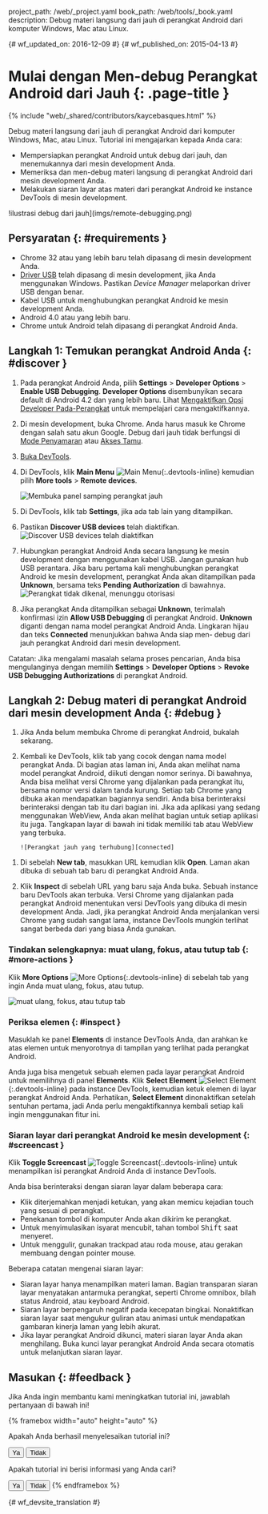 project_path: /web/_project.yaml
book_path: /web/tools/_book.yaml
description: Debug materi langsung dari jauh di perangkat Android dari komputer Windows, Mac atau Linux.

{# wf_updated_on: 2016-12-09 #}
{# wf_published_on: 2015-04-13 #}

<style>
.devtools-inline {
  max-height: 1em;
  vertical-align: middle;
}
</style>

# Mulai dengan Men-debug Perangkat Android dari Jauh {: .page-title }

{% include "web/_shared/contributors/kaycebasques.html" %}

Debug materi langsung dari jauh di perangkat Android dari komputer 
Windows, Mac, atau Linux. Tutorial ini mengajarkan kepada Anda cara:

* Mempersiapkan perangkat Android untuk debug dari jauh, dan menemukannya dari 
  mesin development Anda.
* Memeriksa dan men-debug materi langsung di perangkat Android dari
  mesin development Anda.
* Melakukan siaran layar atas materi dari perangkat Android ke instance DevTools di
  mesin development.

!ilustrasi debug dari jauh](imgs/remote-debugging.png)

## Persyaratan {: #requirements }

* Chrome 32 atau yang lebih baru telah dipasang di mesin development Anda.
* [Driver USB][drivers] telah dipasang di mesin development, jika Anda menggunakan
  Windows. Pastikan _Device Manager_ melaporkan driver USB dengan benar.
* Kabel USB untuk menghubungkan perangkat Android ke mesin development Anda.
* Android 4.0 atau yang lebih baru.
* Chrome untuk Android telah dipasang di perangkat Android Anda.

[drivers]: https://developer.android.com/tools/extras/oem-usb.html

## Langkah 1: Temukan perangkat Android Anda {: #discover }

1. Pada perangkat Android Anda, pilih **Settings** > **Developer Options** >
   **Enable USB Debugging**. **Developer Options** disembunyikan secara default di
   Android 4.2 dan yang lebih baru. Lihat [Mengaktifkan Opsi Developer Pada-Perangkat][android]
   untuk mempelajari cara mengaktifkannya.

	[android]: https://developer.android.com/studio/run/device.html#developer-device-options

1. Di mesin development, buka Chrome. Anda harus masuk ke
   Chrome dengan salah satu akun Google. Debug dari jauh tidak berfungsi di
   [Mode Penyamaran][incognito] atau [Akses Tamu][guest].

	[guest]: https://support.google.com/chrome/answer/6130773
	[incognito]: https://support.google.com/chrome/answer/95464

1. [Buka DevTools](/web/tools/chrome-devtools/#open).

1. Di DevTools, klik **Main Menu** ![Main Menu][main]{:.devtools-inline} 
   kemudian pilih **More tools** > **Remote devices**. 

     ![Membuka panel samping perangkat jauh][open]

	[main]: /web/tools/chrome-devtools/images/three-dot.png
	[open]: /web/tools/chrome-devtools/remote-debugging/imgs/open-remote-devices.png

1. Di DevTools, klik tab **Settings**, jika ada tab lain yang ditampilkan.

1. Pastikan **Discover USB devices** telah diaktifkan.
    ![Discover USB devices telah diaktifkan][discover]
	
	[discover]: /web/tools/chrome-devtools/remote-debugging/imgs/discover-usb-devices.png

1. Hubungkan perangkat Android Anda secara langsung ke mesin development
   dengan menggunakan kabel USB. Jangan gunakan hub USB perantara. Jika baru pertama kali
   menghubungkan perangkat Android ke mesin development, perangkat
   Anda akan ditampilkan pada **Unknown**, bersama teks **Pending Authorization** di
   bawahnya.
       ![Perangkat tidak dikenal, menunggu otorisasi][unknown]

	[unknown]: /web/tools/chrome-devtools/remote-debugging/imgs/unknown-device.png

1. Jika perangkat Anda ditampilkan sebagai **Unknown**, terimalah konfirmasi izin **Allow USB
   Debugging** di perangkat Android. **Unknown** diganti
   dengan nama model perangkat Android Anda. Lingkaran hijau
   dan teks **Connected** menunjukkan bahwa Anda siap men-
   debug dari jauh perangkat Android dari mesin development.

Catatan: Jika mengalami masalah selama proses pencarian, Anda 
bisa mengulanginya dengan memilih **Settings** > **Developer Options** >
**Revoke USB Debugging Authorizations** di perangkat Android.

## Langkah 2: Debug materi di perangkat Android dari mesin development Anda {: #debug }

1. Jika Anda belum membuka Chrome di perangkat Android, bukalah sekarang.

1. Kembali ke DevTools, klik tab yang cocok dengan
   nama model perangkat Anda. Di bagian atas laman ini, Anda akan melihat nama model
   perangkat Android, diikuti dengan nomor serinya. Di bawahnya, Anda bisa melihat versi
   Chrome yang dijalankan pada perangkat itu, bersama nomor versi
   dalam tanda kurung. Setiap tab Chrome yang dibuka akan mendapatkan bagiannya sendiri. Anda bisa berinteraksi
   berinteraksi dengan tab itu dari bagian ini. Jika ada aplikasi yang sedang menggunakan WebView, Anda
   akan melihat bagian untuk setiap aplikasi itu juga. Tangkapan layar di bawah ini tidak
   memiliki tab atau WebView yang terbuka.

       ![Perangkat jauh yang terhubung][connected]

[connected]: /web/tools/chrome-devtools/remote-debugging/imgs/connected-remote-device.png

1. Di sebelah **New tab**, masukkan URL kemudian klik **Open**. Laman akan dibuka
   di sebuah tab baru di perangkat Android Anda.

1. Klik **Inspect** di sebelah URL yang baru saja Anda buka. Sebuah instance baru DevTools
   akan terbuka. Versi Chrome yang dijalankan pada perangkat Android
   menentukan versi DevTools yang dibuka di mesin development Anda.
   Jadi, jika perangkat Android Anda menjalankan versi Chrome yang sudah sangat lama, instance
   DevTools mungkin terlihat sangat berbeda dari yang biasa Anda gunakan.

### Tindakan selengkapnya: muat ulang, fokus, atau tutup tab {: #more-actions }

Klik **More Options** ![More Options][more]{:.devtools-inline} di sebelah
tab yang ingin Anda muat ulang, fokus, atau tutup.

[more]: /web/tools/chrome-devtools/images/three-dot.png

![muat ulang, fokus, atau tutup tab](imgs/reload.png)

### Periksa elemen {: #inspect }

Masuklah ke panel **Elements** di instance DevTools Anda, dan arahkan ke atas
elemen untuk menyorotnya di tampilan yang terlihat pada perangkat Android.

Anda juga bisa mengetuk sebuah elemen pada layar perangkat Android untuk memilihnya di panel
**Elements**. Klik **Select Element** ![Select
Element][pilih]{:.devtools-inline} pada instance DevTools, kemudian ketuk
elemen di layar perangkat Android Anda. Perhatikan, **Select Element**
dinonaktifkan setelah sentuhan pertama, jadi Anda perlu mengaktifkannya kembali setiap kali
ingin menggunakan fitur ini.

[pilih]: imgs/select-element.png

### Siaran layar dari perangkat Android ke mesin development {: #screencast }

Klik **Toggle Screencast** ![Toggle Screencast][screencast]{:.devtools-inline}
untuk menampilkan isi perangkat Android Anda di instance DevTools.

[screencast]: imgs/toggle-screencast.png

Anda bisa berinteraksi dengan siaran layar dalam beberapa cara:

* Klik diterjemahkan menjadi ketukan, yang akan memicu kejadian touch yang sesuai di perangkat. 
* Penekanan tombol di komputer Anda akan dikirim ke perangkat. 
* Untuk menyimulasikan isyarat mencubit, tahan tombol <kbd>Shift</kbd> saat menyeret. 
* Untuk menggulir, gunakan trackpad atau roda mouse, atau gerakan membuang dengan
  pointer mouse.

Beberapa catatan mengenai siaran layar:

* Siaran layar hanya menampilkan materi laman. Bagian transparan siaran layar 
  menyatakan antarmuka perangkat, seperti Chrome omnibox, bilah status Android, 
  atau keyboard Android.
* Siaran layar berpengaruh negatif pada kecepatan bingkai. Nonaktifkan siaran layar saat
  mengukur guliran atau animasi untuk mendapatkan gambaran kinerja laman
  yang lebih akurat.
* Jika layar perangkat Android dikunci, materi siaran layar
  Anda akan menghilang. Buka kunci layar perangkat Android Anda secara otomatis untuk melanjutkan
  siaran layar.

## Masukan {: #feedback }

Jika Anda ingin membantu kami meningkatkan tutorial ini, jawablah
pertanyaan di bawah ini!

{% framebox width="auto" height="auto" %}
<p>Apakah Anda berhasil menyelesaikan tutorial ini?</p>
<button class="gc-analytics-event"
   data-category="DevTools / Remote Debugging"
   data-label="Completed / Yes">Ya</button>
<button class="gc-analytics-event"
   data-category="DevTools / Remote Debugging"
   data-label="Completed / No">Tidak</button>
<p>Apakah tutorial ini berisi informasi yang Anda cari?</p>
<button class="gc-analytics-event"
   data-category="DevTools / Remote Debugging"
   data-label="Relevant / Yes">Ya</button>
<button class="gc-analytics-event"
   data-category="DevTools / Remote Debugging"
   data-label="Relevant / No">Tidak</button>
{% endframebox %}


{# wf_devsite_translation #}
